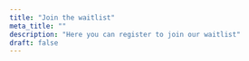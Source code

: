 ```yaml
---
title: "Join the waitlist"
meta_title: ""
description: "Here you can register to join our waitlist"
draft: false
---
```

